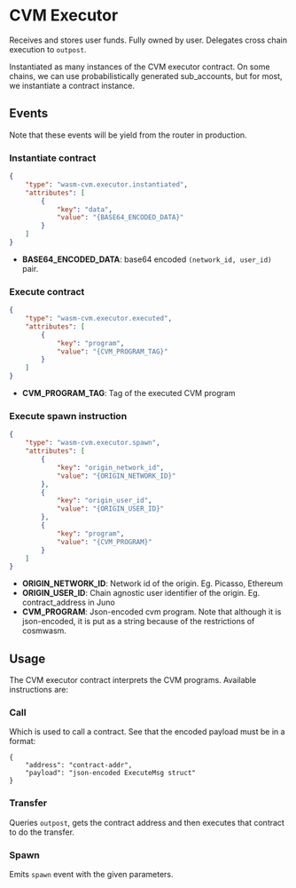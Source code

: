 # CVM Executor

Receives and stores user funds.
Fully owned by user.
Delegates cross chain execution to `outpost`.

Instantiated as many instances of the CVM executor contract. On some chains, we can use probabilistically generated sub_accounts, but for most, we instantiate a contract instance.

## Events

Note that these events will be yield from the router in production.

### Instantiate contract
```json
{
	"type": "wasm-cvm.executor.instantiated",
	"attributes": [
		{
			"key": "data",
			"value": "{BASE64_ENCODED_DATA}"
		}
	]
}
```

- **BASE64_ENCODED_DATA**: base64 encoded `(network_id, user_id)` pair.

### Execute contract
```json
{
	"type": "wasm-cvm.executor.executed",
	"attributes": [
		{
			"key": "program",
			"value": "{CVM_PROGRAM_TAG}"
		}
	]
}
```

- **CVM_PROGRAM_TAG**: Tag of the executed CVM program

### Execute spawn instruction

```json
{
	"type": "wasm-cvm.executor.spawn",
	"attributes": [
		{
			"key": "origin_network_id",
			"value": "{ORIGIN_NETWORK_ID}"
		},
		{
			"key": "origin_user_id",
			"value": "{ORIGIN_USER_ID}"
		},
		{
			"key": "program",
			"value": "{CVM_PROGRAM}"
		}
	]
}
```

- **ORIGIN_NETWORK_ID**: Network id of the origin. Eg. Picasso, Ethereum
- **ORIGIN_USER_ID**: Chain agnostic user identifier of the origin. Eg. contract_address in Juno
- **CVM_PROGRAM**: Json-encoded cvm program. Note that although it is json-encoded, it is put as a string because of the restrictions of cosmwasm.

## Usage

The CVM executor contract interprets the CVM programs. Available instructions are:


### Call
Which is used to call a contract. See that the encoded payload must be in a format:
```
{
	"address": "contract-addr",
	"payload": "json-encoded ExecuteMsg struct"
}
```

### Transfer
Queries `outpost`, gets the contract address and then executes that contract to do the transfer.

### Spawn
Emits `spawn` event with the given parameters.
